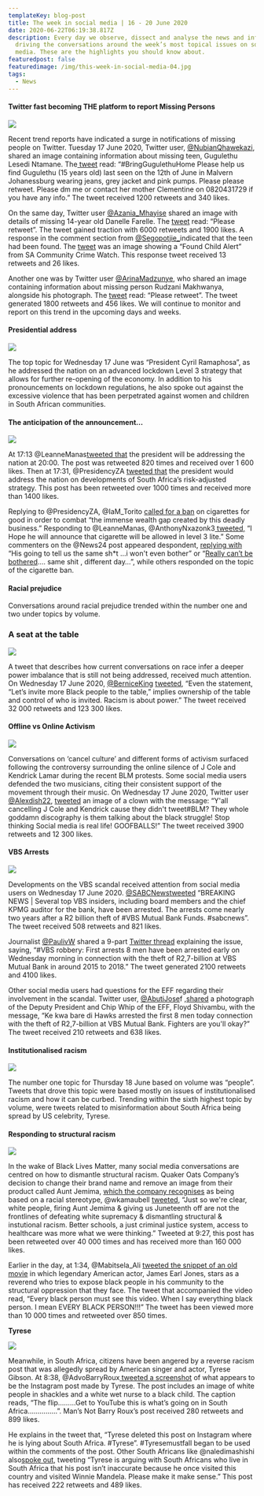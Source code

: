 ```yaml
---
templateKey: blog-post
title: The week in social media | 16 - 20 June 2020
date: 2020-06-22T06:19:38.817Z
description: Every day we observe, dissect and analyse the news and information
  driving the conversations around the week’s most topical issues on social
  media. These are the highlights you should know about.
featuredpost: false
featuredimage: /img/this-week-in-social-media-04.jpg
tags:
  - News
---
```

#### **Twitter fast becoming THE platform to report Missing Persons**

![](/img/1.missing-child.png)

Recent trend reports have indicated a surge in notifications of missing people on Twitter. Tuesday 17 June 2020, Twitter user, [@NubianQhawekazi](https://twitter.com/NubianQhawekazi), shared an image containing information about missing teen, Gugulethu Lesedi Ntamane. The[ tweet](https://twitter.com/NubianQhawekazi/status/1272879191462154243) read: “#BringGugulethuHome Please help us find Gugulethu (15 years old) last seen on the 12th of June in Malvern Johanessburg wearing jeans, grey jacket and pink pumps. Please please retweet. Please dm me or contact her mother Clementine on 0820431729 if you have any info.” The tweet received 1200 retweets and 340 likes.

On the same day, Twitter user [@Azania_Mhayise](https://twitter.com/Azania_Mhayise) shared an image with details of missing 14-year old Danelle Farelle. The [tweet](https://twitter.com/Azania_Mhayise/status/1272996411223805952) read: “Please retweet”. The tweet gained traction with 6000 retweets and 1900 likes. A response in the comment section from [@Segopotjie_](https://twitter.com/Segopotje_)indicated that the teen had been found. The [tweet](https://twitter.com/Segopotje_/status/1273052159282741249) was an image showing a “Found Child Alert” from SA Community Crime Watch. This response tweet received 13 retweets and 26 likes.

Another one was by Twitter user [@ArinaMadzunye](https://twitter.com/ArinaMadzunye), who shared an image containing information about missing person Rudzani Makhwanya, alongside his photograph. The [tweet](https://twitter.com/ArinaMadzunye/status/1272833928873873408) read: “Please retweet”. The tweet generated 1800 retweets and 456 likes. We will continue to monitor and report on this trend in the upcoming days and weeks.

#### **Presidential address**

![](/img/2.presidential-address.jpg)

The top topic for Wednesday 17 June was “President Cyril Ramaphosa”, as he addressed the nation on an advanced lockdown Level 3 strategy that allows for further re-opening of the economy. In addition to his pronouncements on lockdown regulations, he also spoke out against the excessive violence that has been perpetrated against women and children in South African communities.

#### The anticipation of the announcement…

![](/img/3.anticipation-of-the-announcement.png)

At 17:13 @LeanneManas[tweeted that](https://twitter.com/LeanneManas/status/1273272647896399872) the president will be addressing the nation at 20:00. The post was retweeted 820 times and received over 1 600 likes. Then at 17:31, @PresidencyZA [tweeted that](https://twitter.com/PresidencyZA/status/1273276972538507264) the president would address the nation on developments of South Africa’s risk-adjusted strategy. This post has been retweeted over 1000 times and received more than 1400 likes.

Replying to @PresidencyZA, @IaM_Torito [called for a ban](https://twitter.com/IaM_Torito/status/1273279487023763458) on cigarettes for good in order to combat “the immense wealth gap created by this deadly business.” Responding to @LeanneManas, @AnthonyNxazonk3[ tweeted,](https://twitter.com/AnthonyNxazonk3/status/1273275663538180097) “I Hope he will announce that cigarette will be allowed in level 3 lite.” Some commenters on the @News24 post appeared despondent, [replying with](https://twitter.com/MASUKE_MA/status/1273278410878603264) “His going to tell us the same sh*t ...i won't even bother” or “[Really can’t be bothered](https://twitter.com/vantheman1970/status/1273276663032414209).... same shit , different day…”, while others responded on the topic of the cigarette ban.

#### Racial prejudice

Conversations around racial prejudice trended within the number one and two under topics by volume.

### A seat at the table

![](/img/4.-seat-at-the-table.jpg)

A tweet that describes how current conversations on race infer a deeper power imbalance that is still not being addressed, received much attention. On Wednesday 17 June 2020, [@BerniceKing](https://twitter.com/BerniceKing) [tweeted](https://twitter.com/BerniceKing/status/1273105155970535424), “Even the statement, “Let’s invite more Black people to the table,” implies ownership of the table and control of who is invited. Racism is about power.” The tweet received 32 000 retweets and 123 300 likes.

#### Offline vs Online Activism

![](/img/5.online-vs-offline-activism.png)

Conversations on ‘cancel culture’ and different forms of activism surfaced following the controversy surrounding the online silence of J Cole and Kendrick Lamar during the recent BLM protests. Some social media users defended the two musicians, citing their consistent support of the movement through their music. On Wednesday 17 June 2020, Twitter user [@Alexdish22](https://twitter.com/Alexdish22), [tweeted](https://twitter.com/Alexdish22/status/1273259576197091333) an image of a clown with the message: “Y'all cancelling J Cole and Kendrick cause they didn't tweet[](https://twitter.com/hashtag/BLM?src=hashtag_click)#BLM? They whole goddamn discography is them talking about the black struggle! Stop thinking Social media is real life! GOOFBALLS!” The tweet received 3900 retweets and 12 300 likes.

#### VBS Arrests

![](/img/6.-vbs-arrests.png)

Developments on the VBS scandal received attention from social media users on Wednesday 17 June 2020. [@SABCNews](https://twitter.com/SABCNews)[tweeted](https://twitter.com/SABCNews/status/1273186828192034816) “BREAKING NEWS | Several top VBS insiders, including board members and the chief KPMG auditor for the bank, have been arrested. The arrests come nearly two years after a R2 billion theft of #VBS Mutual Bank Funds. #sabcnews”. The tweet received 508 retweets and 821 likes.

Journalist [@PaulivW](https://twitter.com/PaulivW) shared a 9-part [Twitter thread](https://twitter.com/PaulivW/status/1273174295796158466) explaining the issue, saying, “#VBS robbery: First arrests 8 men have been arrested early on Wednesday morning in connection with the theft of R2,7-billion at VBS Mutual Bank in around 2015 to 2018.” The tweet generated 2100 retweets and 4100 likes.

Other social media users had questions for the EFF regarding their involvement in the scandal. Twitter user, [@AbutiJose](https://twitter.com/AbutiJosef)f ,[shared](https://twitter.com/AbutiJosef/status/1273187150482243584) a photograph of the Deputy President and Chip Whip of the EFF, Floyd Shivambu, with the message, “Ke kwa bare di Hawks arrested the first 8 men today connection with the theft of R2,7-billion at VBS Mutual Bank. Fighters are you'll okay?” The tweet received 210 retweets and 638 likes.

#### Institutionalised racism

![](/img/7.-institutionalised-racism.jpg)

The number one topic for Thursday 18 June based on volume was “people”. Tweets that drove this topic were based mostly on issues of institutionalised racism and how it can be curbed. Trending within the sixth highest topic by volume, were tweets related to misinformation about South Africa being spread by US celebrity, Tyrese.

#### Responding to structural racism

![](/img/8.-structural-racism.png)

In the wake of Black Lives Matter, many social media conversations are centred on how to dismantle structural racism. Quaker Oats Company’s decision to change their brand name and remove an image from their product called Aunt Jemima, [which the company recognises](https://www.nbcnews.com/news/us-news/aunt-jemima-brand-will-change-name-remove-image-quaker-says-n1231260) as being based on a racial stereotype, @wkamaubell [tweeted](https://twitter.com/wkamaubell/status/1273517584923541504), “Just so we're clear, white people, firing Aunt Jemima & giving us Juneteenth off are not the frontlines of defeating white supremacy & dismantling structural & instutional racism. Better schools, a just criminal justice system, access to healthcare was more what we were thinking.” Tweeted at 9:27, this post has been retweeted over 40 000 times and has received more than 160 000 likes.

Earlier in the day, at 1:34, @Mabitsela_Ali [tweeted the snippet of an old movie](https://twitter.com/Mabitsela_Ali/status/1273398596235395074) in which legendary American actor, James Earl Jones, stars as a reverend who tries to expose black people in his community to the structural oppression that they face. The tweet that accompanied the video read, “Every black person must see this video. When I say everything black person. I mean EVERY BLACK PERSON!!!” The tweet has been viewed more than 10 000 times and retweeted over 850 times.

**Tyrese**

![](/img/9.-tyrese.png)

Meanwhile, in South Africa, citizens have been angered by a reverse racism post that was allegedly spread by American singer and actor, Tyrese Gibson. At 8:38, @AdvoBarryRoux[ tweeted a screenshot](https://twitter.com/https:/twitter.com/AdvoBarryRoux/status/1273505384410554368) of what appears to be the Instagram post made by Tyrese. The post includes an image of white people in shackles and a white wet nurse to a black child. The caption reads, “The flip……...Get to YouTube this is what’s going on in South Africa…………...”. Man’s Not Barry Roux’s post received 280 retweets and 899 likes.

He explains in the tweet that, “Tyrese deleted this post on Instagram where he is lying about South Africa. #Tyrese”. #Tyresemustfall began to be used within the comments of the post. Other South Africans like @naledimashishi also[spoke out](https://twitter.com/naledimashishi/status/1273575306859876354), tweeting “Tyrese is arguing with South Africans who live in South Africa that his post isn’t inaccurate because he once visited this country and visited Winnie Mandela. Please make it make sense.” This post has received 222 retweets and 489 likes.